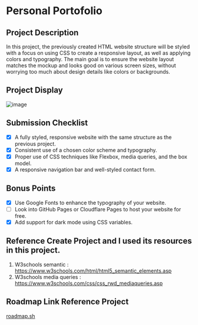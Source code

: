 # Personal Portofolio

## Project Description
In this project, the previously created HTML website structure will be styled with a focus on using CSS to create a responsive layout, as well as applying colors and typography. The main goal is to ensure the website layout matches the mockup and looks good on various screen sizes, without worrying too much about design details like colors or backgrounds.

## Project Display
![image](/Frontend/03-Personal-Portofolio/assets/Personal-Portofolio.png)

## Submission Checklist
- [x] A fully styled, responsive website with the same structure as the previous project.
- [x] Consistent use of a chosen color scheme and typography.
- [x] Proper use of CSS techniques like Flexbox, media queries, and the box model.
- [x] A responsive navigation bar and well-styled contact form.

## Bonus Points
- [x] Use Google Fonts to enhance the typography of your website.
- [ ] Look into GitHub Pages or Cloudflare Pages to host your website for free.
- [x] Add support for dark mode using CSS variables.

## Reference Create Project and I used its resources in this project. 
1) W3schools semantic : https://www.w3schools.com/html/html5_semantic_elements.asp
2) W3schools media queries : https://www.w3schools.com/css/css_rwd_mediaqueries.asp

## Roadmap Link Reference Project
[roadmap.sh](https://roadmap.sh/projects/portfolio-website)